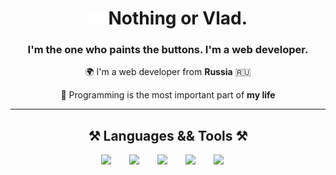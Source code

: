 <h1 align="center">
    <img src="assets/staycharlie-charlie2.gif">
    Nothing or Vlad. 
</h1>

<h3 align="center">I'm the one who paints the buttons. I'm a web developer.</h3>

<div align="center">

🌍 I'm a web developer from **Russia** 🇷🇺

💓 Programming is the most important part of **my life**

</div>

<hr/>

<div align="center">
    <h2 align="center">⚒️ Languages && Tools ⚒️</h2>
    <div style="display: flex; justify-content: center; gap: 10px">
        <img src="https://cdn.jsdelivr.net/gh/devicons/devicon/icons/javascript/javascript-plain.svg" width="35px"/>
        <img src="https://cdn.jsdelivr.net/gh/devicons/devicon/icons/typescript/typescript-plain.svg" width="35px"/>
        <img src="https://cdn.jsdelivr.net/gh/devicons/devicon/icons/html5/html5-plain.svg" width="35px"/>
        <img src="https://cdn.jsdelivr.net/gh/devicons/devicon/icons/css3/css3-plain.svg" width="35px"/>
        <img src="https://cdn.jsdelivr.net/gh/devicons/devicon/icons/tailwindcss/tailwindcss-plain.svg" width="35px"/>
    </div>
</div>

<br/>